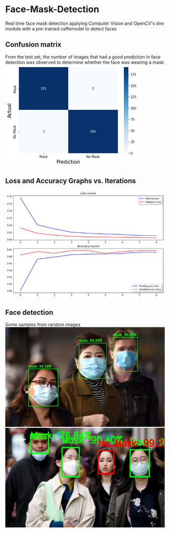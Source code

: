 # Face-Mask-Detection
Real time face mask detection applying Computer Vision and OpenCV's dnn module with a pre-trained caffemodel to detect faces

## Confusion matrix
From the test set, the number of images that had a good prediction in face detection was observed to determine whether the face was wearing a mask
![x_train](./figures/conf_matrix.png)

## Loss and Accuracy Graphs vs. Iterations
![loss_acc](./figures/loss_accuracy.png)

## Face detection
Some samples from random images
![detection](./figures/detection_sample.png)
![detection](./figures/detection_sample_2.png)
